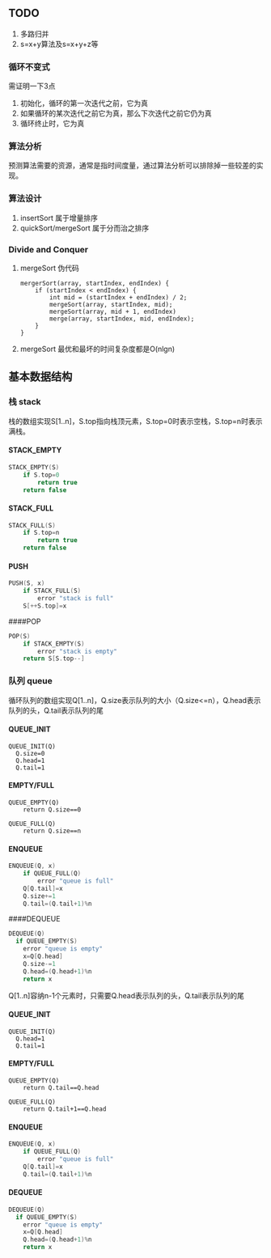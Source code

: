## TODO

1. 多路归并
2. s=x+y算法及s=x+y+z等

### 循环不变式

需证明一下3点

1. 初始化，循环的第一次迭代之前，它为真
2. 如果循环的某次迭代之前它为真，那么下次迭代之前它仍为真
3. 循环终止时，它为真

### 算法分析

预测算法需要的资源，通常是指时间度量，通过算法分析可以排除掉一些较差的实现。

### 算法设计

1. insertSort 属于增量排序
2. quickSort/mergeSort 属于分而治之排序

### Divide and Conquer

1. mergeSort 伪代码

   ```
   mergerSort(array, startIndex, endIndex) {
       if (startIndex < endIndex) {
           int mid = (startIndex + endIndex) / 2;
           mergeSort(array, startIndex, mid);
           mergeSort(array, mid + 1, endIndex)
           merge(array, startIndex, mid, endIndex);
       }
   }
   ```

2. mergeSort 最优和最坏的时间复杂度都是O(nlgn)





## 基本数据结构

### 栈 stack

栈的数组实现S[1..n]，S.top指向栈顶元素，S.top=0时表示空栈，S.top=n时表示满栈。

#### STACK_EMPTY

```c++
STACK_EMPTY(S)
	if S.top=0
		return true
	return false
```

#### STACK_FULL

```c++
STACK_FULL(S)
	if S.top=n
		return true
	return false
```

#### PUSH

```c++
PUSH(S, x)
	if STACK_FULL(S)
		error "stack is full"
	S[++S.top]=x		
```

####POP

```c++
POP(S)
	if STACK_EMPTY(S)
		error "stack is empty"
	return S[S.top--]
```

### 队列 queue

循环队列的数组实现Q[1..n]，Q.size表示队列的大小（Q.size<=n），Q.head表示队列的头，Q.tail表示队列的尾

#### QUEUE_INIT

```
QUEUE_INIT(Q)
  Q.size=0
  Q.head=1
  Q.tail=1
```

#### EMPTY/FULL

```
QUEUE_EMPTY(Q)
	return Q.size==0

QUEUE_FULL(Q)
	return Q.size==n
```

#### ENQUEUE

```c++
ENQUEUE(Q, x)
	if QUEUE_FULL(Q)
		error "queue is full"
	Q[Q.tail]=x
	Q.size+=1
	Q.tail=(Q.tail+1)%n
```

####DEQUEUE

```c++
DEQUEUE(Q)
  if QUEUE_EMPTY(S)
    error "queue is empty"
	x=Q[Q.head]
	Q.size-=1
	Q.head=(Q.head+1)%n
	return x
```

Q[1..n]容纳n-1个元素时，只需要Q.head表示队列的头，Q.tail表示队列的尾

####  QUEUE_INIT

```
QUEUE_INIT(Q)
  Q.head=1
  Q.tail=1
```

#### EMPTY/FULL

```
QUEUE_EMPTY(Q)
	return Q.tail==Q.head

QUEUE_FULL(Q)
	return Q.tail+1==Q.head
```

#### ENQUEUE

```c++
ENQUEUE(Q, x)
	if QUEUE_FULL(Q)
		error "queue is full"
	Q[Q.tail]=x
	Q.tail=(Q.tail+1)%n
```

#### DEQUEUE

```c++
DEQUEUE(Q)
  if QUEUE_EMPTY(S)
    error "queue is empty"
	x=Q[Q.head]
	Q.head=(Q.head+1)%n
	return x
```

